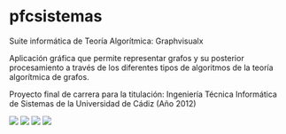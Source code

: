 # pfcsistemas
Suite informática de Teoría Algorítmica: Graphvisualx
 
Aplicación gráfica que permite representar grafos y su posterior procesamiento a través de los diferentes tipos de algoritmos de la teoría algorítmica de grafos.

Proyecto final de carrera para la titulación: Ingeniería Técnica Informática de Sistemas de la Universidad de Cádiz (Año 2012)

![](https://github.com/MGautier/pfcsistemas/master/screenshot-1.jpeg)
![](https://github.com/MGautier/pfcsistemas/master/screenshot-2.jpeg)
![](https://github.com/MGautier/pfcsistemas/master/screenshot-3.jpeg)
![](https://github.com/MGautier/pfcsistemas/master/screenshot-4.jpeg)
